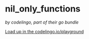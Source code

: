 # nil_only_functions 

_by codelingo, part of their go bundle_


[Load up in the codelingo.io/playground](https://codelingo.io/playground/?repo=github.com/codelingo/hub&dir=tenets/codelingo/go/nil_only_functions&tenet=codelingo/go/nil_only_functions)
